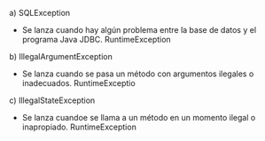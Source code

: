a) SQLException

- Se lanza cuando hay algún problema entre la base de datos y el programa Java JDBC. RuntimeException

b) IllegalArgumentException

- Se lanza cuando se pasa un método con argumentos ilegales o inadecuados. RuntimeExceptio

c) IllegalStateException

- Se lanza cuandoe se llama a un método en un momento ilegal o inapropiado. RuntimeException